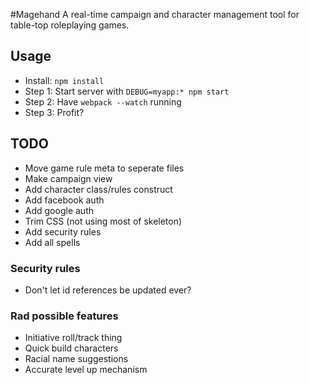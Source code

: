 #Magehand
A real-time campaign and character management tool for table-top roleplaying games.

## Usage
- Install: `npm install`
- Step 1: Start server with `DEBUG=myapp:* npm start`
- Step 2: Have `webpack --watch` running
- Step 3: Profit?


## TODO
- Move game rule meta to seperate files
- Make campaign view
- Add character class/rules construct
- Add facebook auth
- Add google auth
- Trim CSS (not using most of skeleton)
- Add security rules
- Add all spells

### Security rules
- Don't let id references be updated ever?


### Rad possible features
- Initiative roll/track thing
- Quick build characters
- Racial name suggestions
- Accurate level up mechanism

